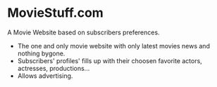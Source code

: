 # MovieStuff.com
A Movie Website based on subscribers preferences.

- The one and only movie website with only latest movies news and nothing bygone.
- Subscribers' profiles' fills up with their choosen favorite actors, actresses, productions...
- Allows advertising.
  
  
